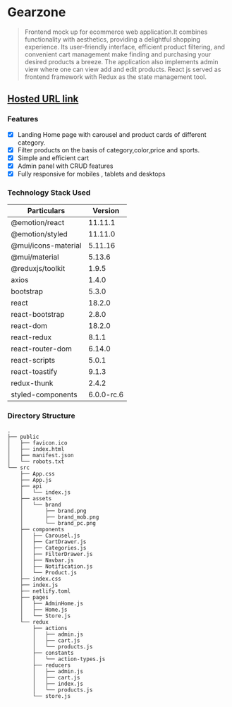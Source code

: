 # Gearzone

> Frontend mock up for ecommerce web application.It combines functionality with aesthetics, providing a delightful shopping experience. Its user-friendly interface, efficient product filtering, and convenient cart management make finding and purchasing your desired products a breeze. The application also implements admin view where one can view add and edit products.
> React js served as frontend framework with Redux as the state management tool.

## [Hosted URL link](https://gearzone.netlify.app/)

### Features

- [x] Landing Home page with carousel and product cards of different category.
- [x] Filter products on the basis of category,color,price and sports.
- [x] Simple and efficient cart
- [x] Admin panel with CRUD features
- [x] Fully responsive for mobiles , tablets and desktops 

### Technology Stack Used

| Particulars         | Version    |
| ------------------- | ---------- |
| @emotion/react      | 11.11.1    |
| @emotion/styled     | 11.11.0    |
| @mui/icons-material | 5.11.16    |
| @mui/material       | 5.13.6     |
| @reduxjs/toolkit    | 1.9.5      |
| axios               | 1.4.0      |
| bootstrap           | 5.3.0      |
| react               | 18.2.0     |
| react-bootstrap     | 2.8.0      |
| react-dom           | 18.2.0     |
| react-redux         | 8.1.1      |
| react-router-dom    | 6.14.0     |
| react-scripts       | 5.0.1      |
| react-toastify      | 9.1.3      |
| redux-thunk         | 2.4.2      |
| styled-components   | 6.0.0-rc.6 |

### Directory Structure

```
.
├── public
│   ├── favicon.ico
│   ├── index.html
│   ├── manifest.json
│   └── robots.txt
└── src
    ├── App.css
    ├── App.js
    ├── api
    │   └── index.js
    ├── assets
    │   └── brand
    │       ├── brand.png
    │       ├── brand_mob.png
    │       └── brand_pc.png
    ├── components
    │   ├── Carousel.js
    │   ├── CartDrawer.js
    │   ├── Categories.js
    │   ├── FilterDrawer.js
    │   ├── Navbar.js
    │   ├── Notification.js
    │   └── Product.js
    ├── index.css
    ├── index.js
    ├── netlify.toml
    ├── pages
    │   ├── AdminHome.js
    │   ├── Home.js
    │   └── Store.js
    └── redux
        ├── actions
        │   ├── admin.js
        │   ├── cart.js
        │   └── products.js
        ├── constants
        │   └── action-types.js
        ├── reducers
        │   ├── admin.js
        │   ├── cart.js
        │   ├── index.js
        │   └── products.js
        └── store.js
```
